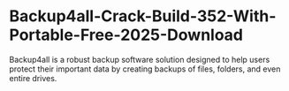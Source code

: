 # Backup4all-Crack-Build-352-With-Portable-Free-2025-Download
Backup4all is a robust backup software solution designed to help users protect their important data by creating backups of files, folders, and even entire drives.
